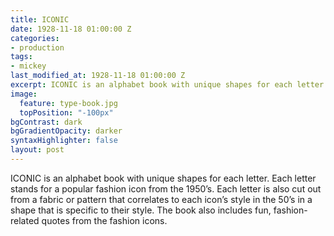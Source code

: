```yaml
---
title: ICONIC
date: 1928-11-18 01:00:00 Z
categories:
- production
tags:
- mickey
last_modified_at: 1928-11-18 01:00:00 Z
excerpt: ICONIC is an alphabet book with unique shapes for each letter...
image:
  feature: type-book.jpg
  topPosition: "-100px"
bgContrast: dark
bgGradientOpacity: darker
syntaxHighlighter: false
layout: post
---
```


ICONIC is an alphabet book with unique shapes for each letter. Each letter stands for a popular fashion icon from the 1950’s. Each letter is also cut out from a fabric or pattern that correlates to each icon’s style in the 50’s in a shape that is specific to their style. The book also includes fun, fashion-related quotes from the fashion icons.
